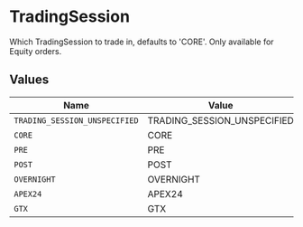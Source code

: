 # TradingSession

Which TradingSession to trade in, defaults to 'CORE'. Only available for Equity orders.


## Values

| Name                          | Value                         |
| ----------------------------- | ----------------------------- |
| `TRADING_SESSION_UNSPECIFIED` | TRADING_SESSION_UNSPECIFIED   |
| `CORE`                        | CORE                          |
| `PRE`                         | PRE                           |
| `POST`                        | POST                          |
| `OVERNIGHT`                   | OVERNIGHT                     |
| `APEX24`                      | APEX24                        |
| `GTX`                         | GTX                           |